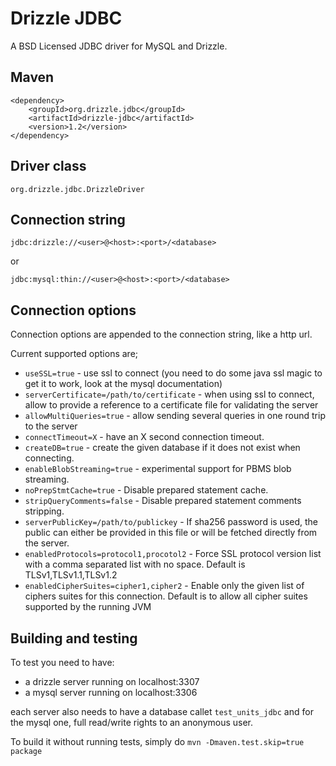 Drizzle JDBC
============
A BSD Licensed JDBC driver for MySQL and Drizzle.

Maven
-----

    <dependency>
        <groupId>org.drizzle.jdbc</groupId>
        <artifactId>drizzle-jdbc</artifactId>
        <version>1.2</version>
    </dependency>


Driver class
------------
`org.drizzle.jdbc.DrizzleDriver`

Connection string
-----------------
`jdbc:drizzle://<user>@<host>:<port>/<database>`

or

`jdbc:mysql:thin://<user>@<host>:<port>/<database>`

Connection options
------------------
Connection options are appended to the connection string, like a http url.

Current supported options are;

* `useSSL=true` - use ssl to connect (you need to do some java ssl magic to get it to work, look at the mysql documentation)
* `serverCertificate=/path/to/certificate` - when using ssl to connect, allow to provide a reference to a certificate file for validating the server
* `allowMultiQueries=true` - allow sending several queries in one round trip to the server
* `connectTimeout=X` - have an X second connection timeout.
* `createDB=true` - create the given database if it does not exist when connecting.
* `enableBlobStreaming=true` - experimental support for PBMS blob streaming.
* `noPrepStmtCache=true` - Disable prepared statement cache.
* `stripQueryComments=false` - Disable prepared statement comments stripping.
* `serverPublicKey=/path/to/publickey` - If sha256 password is used, the public can either be provided in this file or will be fetched directly from the server.
* `enabledProtocols=protocol1,procotol2` - Force SSL protocol version list with a comma separated list with no space. Default is TLSv1,TLSv1.1,TLSv1.2
* `enabledCipherSuites=cipher1,cipher2` - Enable only the given list of ciphers suites for this connection. Default is to allow all cipher suites supported by the running JVM

Building and testing
--------------------
To test you need to have:
* a drizzle server running on localhost:3307
* a mysql server running on localhost:3306

each server also needs to have a database callet `test_units_jdbc` and for the mysql one, full read/write rights to an anonymous user.

To build it without running tests, simply do `mvn -Dmaven.test.skip=true package`